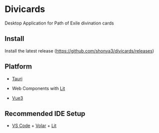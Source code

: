 # Divicards

Desktop Application for Path of Exile divination cards

## Install

Install the latest release (https://github.com/shonya3/divicards/releases)

## Platform

-   [Tauri](https://tauri.app/)

-   Web Components with [Lit](https://lit.dev)

-   [Vue3](https://vuejs.org/)

## Recommended IDE Setup

-   [VS Code](https://code.visualstudio.com/) + [Volar](https://marketplace.visualstudio.com/items?itemName=Vue.volar) + [Lit](https://marketplace.visualstudio.com/items?itemName=runem.lit-plugin)
